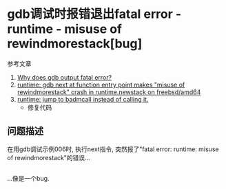 # gdb调试时报错退出fatal error - runtime - misuse of rewindmorestack[bug]

参考文章

1. [Why does gdb output fatal error?](https://stackoverflow.com/questions/21323654/why-does-gdb-output-fatal-error)
2. [runtime: gdb next at function entry point makes "misuse of rewindmorestack" crash in runtime.newstack on freebsd/amd64](https://github.com/golang/go/issues/6278)
3. [runtime: jump to badmcall instead of calling it.](https://github.com/golang/go/commit/32b770b2c05d69c41f0ab6719dc028cf4c79e334)
    - 修复代码

## 问题描述

在用gdb调试示例006时, 执行next指令, 突然报了"fatal error: runtime: misuse of rewindmorestack"的错误...

```

```

...像是一个bug.
